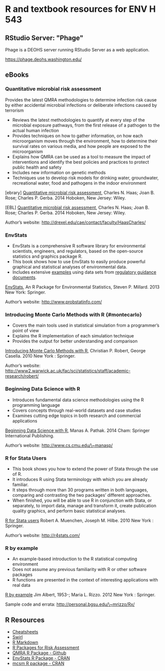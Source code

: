 # R and textbook resources for ENV H 543

## RStudio Server: "Phage"

Phage is a DEOHS server running RStudio Server as a web application.

https://phage.deohs.washington.edu/

## eBooks

### Quantitative microbial risk assessment

Provides the latest QMRA methodologies to determine infection risk cause
by either accidental microbial infections or deliberate infections
caused by terrorism

-   Reviews the latest methodologies to quantify at every step of the
    microbial exposure pathways, from the first release of a pathogen to
    the actual human infection
-   Provides techniques on how to gather information, on how each
    microorganism moves through the environment, how to determine their
    survival rates on various media, and how people are exposed to the
    microorganism
-   Explains how QMRA can be used as a tool to measure the impact of
    interventions and identify the best policies and practices to
    protect public health and safety
-   Includes new information on genetic methods
-   Techniques use to develop risk models for drinking water,
    groundwater, recreational water, food and pathogens in the indoor
    environment

[ebrary] [Quantitative microbial risk
assessment](http://offcampus.lib.washington.edu/login?url=http://site.ebrary.com/lib/uwash/detail.action?docID=10880289),
Charles N. Haas; Joan B. Rose; Charles P. Gerba. 2014 Hoboken, New
Jersey: Wiley.

[EBL] [Quantitative microbial risk
assessment](http://alliance-primo.hosted.exlibrisgroup.com/UW:all:CP51230982940001451),
Charles N. Haas; Joan B. Rose; Charles P. Gerba. 2014 Hoboken, New
Jersey: Wiley.

Author’s website: http://drexel.edu/cae/contact/faculty/HaasCharles/

### EnvStats

-   EnvStats is a comprehensive R software library for environmental
    scientists, engineers, and regulators, based on the open-source
    statistics and graphics package R.
-   This book shows how to use EnvStats to easily produce powerful
    graphical and statistical analyses of environmental data.
-   Includes extensive
    [examples](http://finzi.psych.upenn.edu/library/EnvStats/scripts/Manual/)
    using data sets from [regulatory guidance
    documents](https://www3.epa.gov/epawaste/hazard/correctiveaction/resources/guidance/sitechar/gwstats/unified-guid.pdf).

[EnvStats](http://offcampus.lib.washington.edu/login?url=http://link.springer.com/book/10.1007/978-1-4614-8456-1),
An R Package for Environmental Statistics, Steven P. Millard. 2013 New
York: Springer.

Author’s website: http://www.probstatinfo.com/

### Introducing Monte Carlo Methods with R {#montecarlo}

-   Covers the main tools used in statistical simulation from a
    programmer’s point of view
-   Explains the R implementation of each simulation technique
-   Provides the output for better understanding and comparison

[Introducing Monte Carlo Methods with
R](http://alliance-primo.hosted.exlibrisgroup.com/UW:all:CP71173371900001451),
Christian P. Robert, George Casella. 2010 New York : Springer.

Author’s website:
http://www2.warwick.ac.uk/fac/sci/statistics/staff/academic-research/robert/

### Beginning Data Science with R

-   Introduces fundamental data science methodologies using the R
    programming language
-   Covers concepts through real-world datasets and case studies
-   Examines cutting edge topics in both research and commercial
    applications

[Beginning Data Science with R](http://offcampus.lib.washington.edu/login?url=http://link.springer.com/book/10.1007%2F978-3-319-12066-9),
Manas A. Pathak. 2014 Cham: Springer International Publishing.

Author’s website: http://www.cs.cmu.edu/\~manasp/

### R for Stata Users

- This book shows you how to extend the power of Stata through the
  use of R.
- It introduces R using Stata terminology with which you are
  already familiar.
- It steps through more than 30 programs written in both languages,
  comparing and contrasting the two packages’ different approaches.
- When finished, you will be able to use R in conjunction with
  Stata, or separately, to import data, manage and transform it,
  create publication quality graphics, and perform basic statistical
  analyses.

[R for Stata users](http://offcampus.lib.washington.edu/login?url=http://link.springer.com/book/10.1007%2F978-1-4419-1318-0)
Robert A. Muenchen, Joseph M. Hilbe. 2010 New York : Springer.

Author’s website: http://r4stats.com/

### R by example

- An example-based introduction to the R statistical computing
  environment
- Does not assume any previous familiarity with R or other software
  packages
- R functions are presented in the context of interesting
  applications with real data

[R by example](http://link.springer.com.offcampus.lib.washington.edu/book/10.1007%2F978-1-4614-1365-3)
Jim Albert, 1953-; Maria L. Rizzo. 2012 New York : Springer.

Sample code and errata: http://personal.bgsu.edu/\~mrizzo/Rx/

## R Resources

-   [Cheatsheets](https://www.rstudio.com/resources/cheatsheets/)
-   [Swirl](http://swirlstats.com/students.html)
-   [R Markdown](http://rmarkdown.rstudio.com/)
-   [R Packages for Risk
    Assessment](http://foodrisk.org/tools/r-packages-for-ra/)
-   [QMRA R Package - Github](https://github.com/brechtdv/QMRA)
-   [EnvStats R Package -
    CRAN](https://cran.r-project.org/web/packages/EnvStats/index.html)
-   [mcsm R package -
    CRAN](https://cran.r-project.org/web/packages/mcsm/index.html)